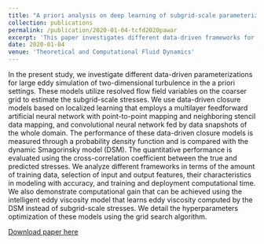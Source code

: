 ```yaml
---
title: "A priori analysis on deep learning of subgrid-scale parameterizations for Kraichnan turbulence"
collection: publications
permalink: /publication/2020-01-04-tcfd2020pawar
excerpt: 'This paper investigates different data-driven frameworks for SGS turbulence closure modeling in large eddy simulation of Kraichnan turbulence.'
date: 2020-01-04
venue: 'Theoretical and Computational Fluid Dynamics'
---
```

In the present study, we investigate different data-driven parameterizations for large eddy simulation of two-dimensional turbulence in the a priori settings. These models utilize resolved flow field variables on the coarser grid to estimate the subgrid-scale stresses. We use data-driven closure models based on localized learning that employs a multilayer feedforward artificial neural network with point-to-point mapping and neighboring stencil data mapping, and convolutional neural network fed by data snapshots of the whole domain. The performance of these data-driven closure models is measured through a probability density function and is compared with the dynamic Smagorinsky model (DSM). The quantitative performance is evaluated using the cross-correlation coefficient between the true and predicted stresses. We analyze different frameworks in terms of the amount of training data, selection of input and output features, their characteristics in modeling with accuracy, and training and deployment computational time. We also demonstrate computational gain that can be achieved using the intelligent eddy viscosity model that learns eddy viscosity computed by the DSM instead of subgrid-scale stresses. We detail the hyperparameters optimization of these models using the grid search algorithm.


[Download paper here](https://github.com/surajp92/surajp92.github.io/blob/master/files/tcfd2020pawar.pdf)
